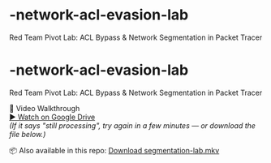 # -network-acl-evasion-lab
Red Team Pivot Lab: ACL Bypass &amp; Network Segmentation in Packet Tracer
# -network-acl-evasion-lab
Red Team Pivot Lab: ACL Bypass & Network Segmentation in Packet Tracer

🎥 Video Walkthrough  
[▶️ Watch on Google Drive](https://drive.google.com/file/d/1pCSEznhMZSmdej0K9S7oCAp7shkYwAks/view)  
_(If it says "still processing", try again in a few minutes — or download the file below.)_

📦 Also available in this repo: [Download segmentation-lab.mkv](segmentation-lab.mkv)

